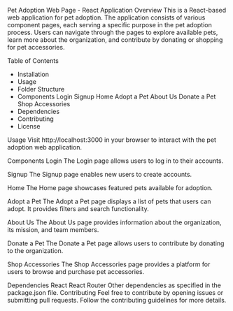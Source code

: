 Pet Adoption Web Page - React Application
Overview
This is a React-based web application for pet adoption. The application consists of various component pages, each serving a specific purpose in the pet adoption process. Users can navigate through the pages to explore available pets, learn more about the organization, and contribute by donating or shopping for pet accessories.

Table of Contents
* Installation
* Usage
* Folder Structure
* Components
  Login
  Signup
  Home
  Adopt a Pet
  About Us
  Donate a Pet
  Shop Accessories
* Dependencies
* Contributing
* License
  
Usage
Visit http://localhost:3000 in your browser to interact with the pet adoption web application.

Components
Login
The Login page allows users to log in to their accounts.

Signup
The Signup page enables new users to create accounts.

Home
The Home page showcases featured pets available for adoption.

Adopt a Pet
The Adopt a Pet page displays a list of pets that users can adopt. It provides filters and search functionality.

About Us
The About Us page provides information about the organization, its mission, and team members.

Donate a Pet
The Donate a Pet page allows users to contribute by donating to the organization.

Shop Accessories
The Shop Accessories page provides a platform for users to browse and purchase pet accessories.

Dependencies
React
React Router
Other dependencies as specified in the package.json file.
Contributing
Feel free to contribute by opening issues or submitting pull requests. Follow the contributing guidelines for more details.
